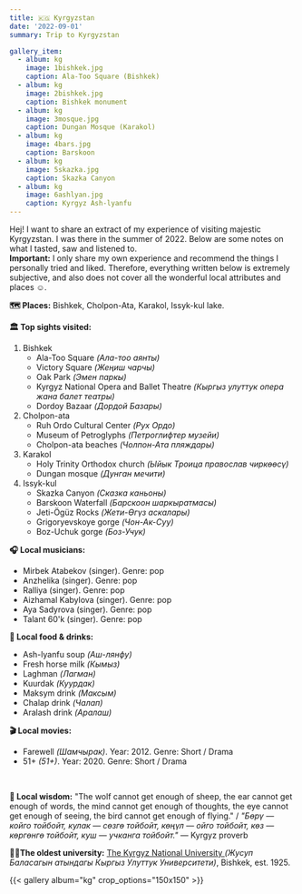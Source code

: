 ```yaml
---
title: 🇰🇬 Kyrgyzstan
date: '2022-09-01'
summary: Trip to Kyrgyzstan

gallery_item:
  - album: kg
    image: 1bishkek.jpg
    caption: Ala-Too Square (Bishkek)
  - album: kg
    image: 2bishkek.jpg
    caption: Bishkek monument
  - album: kg
    image: 3mosque.jpg
    caption: Dungan Mosque (Karakol)
  - album: kg
    image: 4bars.jpg
    caption: Barskoon
  - album: kg
    image: 5skazka.jpg
    caption: Skazka Canyon
  - album: kg
    image: 6ashlyan.jpg
    caption: Kyrgyz Ash-lyanfu
---
```

Hej! I want to share an extract of my experience of visiting majestic Kyrgyzstan. I was there in the summer of 2022. Below are some notes on what I tasted, saw and listened to.<br>
<b>Important:</b> I only share my own experience and recommend the things I personally tried and liked. Therefore, everything written below is extremely subjective, and also does not cover all the wonderful local attributes and places ☺️.

<b>🗺 Places:</b> Bishkek, Cholpon-Ata, Karakol, Issyk-kul lake.<br>

<b>🏛 Top sights visited: </b>
1. Bishkek
    - Ala-Too Square <i>(Ала-тоо аянты)</i>
    - Victory Square <i>(Жеңиш чарчы)</i>
    - Oak Park <i>(Эмен паркы)</i>
    - Kyrgyz National Opera and Ballet Theatre <i>(Кыргыз улуттук опера жана балет театры)</i>
    - Dordoy Bazaar <i>(Дордой Базары)</i>
2. Cholpon-ata
    - Ruh Ordo Cultural Center <i>(Рух Ордо)</i>
    - Museum of Petroglyphs <i>(Петроглифтер музейи)</i>
    - Cholpon-ata beaches <i>(Чолпон-Ата пляждары)</i>
3. Karakol
    - Holy Trinity Orthodox church <i>(Ыйык Троица православ чиркөөсү)</i>
    - Dungan mosque <i>(Дунган мечити)</i>
4. Issyk-kul
    - Skazka Canyon <i>(Сказка каньоны)</i>
    - Barskoon Waterfall <i>(Барскоон шаркыратмасы)</i>
    - Jeti-Ögüz Rocks <i>(Жети-Өгүз аскалары)</i>
    - Grigoryevskoye gorge <i>(Чон-Ак-Суу)</i>
    - Boz-Uchuk gorge <i>(Боз-Учук)</i>

<b>🎧 Local musicians: </b>
- Mirbek Atabekov (singer). Genre: pop
- Anzhelika (singer). Genre: pop 
- Ralliya (singer). Genre: pop 
- Aizhamal Kabylova (singer). Genre: pop 
- Aya Sadyrova (singer). Genre: pop 
- Talant 60'k (singer). Genre: pop 

<b>🥘 Local food & drinks: </b>
- Ash-lyanfu soup <i>(Аш-лянфу)</i>
- Fresh horse milk <i>(Кымыз)</i>
- Laghman <i>(Лагман)</i>
- Kuurdak <i>(Куурдак)</i>
- Maksym drink <i>(Максым)</i>
- Chalap drink <i>(Чалап)</i>
- Aralash drink <i>(Аралаш)</i>

<b>🎬 Local movies:</b>
-  Farewell <i>(Шамчырак)</i>. Year: 2012. Genre: Short / Drama
-  51+ <i>(51+)</i>. Year: 2020. Genre: Short / Drama
<br>

<b>🦉 Local wisdom:</b> "The wolf cannot get enough of sheep, the ear cannot get enough of words, the mind cannot get enough of thoughts, the eye cannot get enough of seeing, the bird cannot get enough of flying." / <i>"Бөрү — койго тойбойт, кулак — сөзгө тойбойт, көңүл — ойго тойбойт, көз — көргөнгө тойбойт, куш — учканга тойбойт."</i> — Kyrgyz proverb

<b>👨‍🎓The oldest university:</b> <a href = "https://www-old.knu.kg/en/" target="_blank">The Kyrgyz National University </a> <i>(Жусуп Баласагын атындагы Кыргыз Улуттук Университети)</i>, Bishkek, est. 1925. 

{{< gallery album="kg" crop_options="150x150" >}}
   

